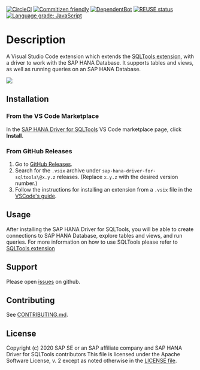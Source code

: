 [![CircleCI](https://circleci.com/gh/SAP/sap-hana-driver-for-sqltools.svg?style=svg)](https://circleci.com/gh/SAP/sap-hana-driver-for-sqltools)
[![Commitizen friendly](https://img.shields.io/badge/commitizen-friendly-brightgreen.svg)](http://commitizen.github.io/cz-cli/)
[![DependentBot](https://api.dependabot.com/badges/status?host=github&repo=SAP/sap-hana-driver-for-sqltools)](https://dependabot.com/)
[![REUSE status](https://api.reuse.software/badge/github.com/SAP/sap-hana-driver-for-sqltools)](https://api.reuse.software/info/github.com/SAP/sap-hana-driver-for-sqltools)
[![Language grade: JavaScript](https://img.shields.io/lgtm/grade/javascript/g/SAP/sap-hana-driver-for-sqltools.svg?logo=lgtm&logoWidth=18)](https://lgtm.com/projects/g/SAP/sap-hana-driver-for-sqltools/context:javascript)

# Description
A Visual Studio Code extension which extends the [SQLTools extension](https://marketplace.visualstudio.com/items?itemName=mtxr.sqltools), with a driver to work with the SAP HANA Database. It supports tables and views, as well as running queries on an SAP HANA Database.

![](https://raw.githubusercontent.com/SAP/sap-hana-driver-for-sqltools/master/resources/readme/preview-sap-hana-driver-for-sqltools.gif)

## Installation

### From the VS Code Marketplace

In the [SAP HANA Driver for SQLTools](https://marketplace.visualstudio.com/items?itemName=SAPOSS.sap-hana-driver-for-sqltools) VS Code marketplace page, click **Install**.

### From GitHub Releases

1. Go to [GitHub Releases](https://github.com/sap/sap-hana-driver-for-sqltools/releases).
2. Search for the `.vsix` archive under `sap-hana-driver-for-sqltools\@x.y.z` releases. (Replace `x.y.z` with the desired version number.)
3. Follow the instructions for installing an extension from a `.vsix` file in the [VSCode's guide](https://code.visualstudio.com/docs/editor/extension-gallery#_install-from-a-vsix).

## Usage

After installing the SAP HANA Driver for SQLTools, you will be able to create connections to SAP HANA Database, explore tables and views, and run queries. For more information on how to use SQLTools please refer to [SQLTools extension](https://marketplace.visualstudio.com/items?itemName=mtxr.sqltools)

## Support

Please open [issues](https://github.com/SAP/sap-hana-driver-for-sqltools/issues) on github.

## Contributing

See [CONTRIBUTING.md](./CONTRIBUTING.md).

## License

Copyright (c) 2020 SAP SE or an SAP affiliate company and SAP HANA Driver for SQLTools contributors
This file is licensed under the Apache Software License, v. 2 except as noted otherwise in the [LICENSE file](./LICENSE).


